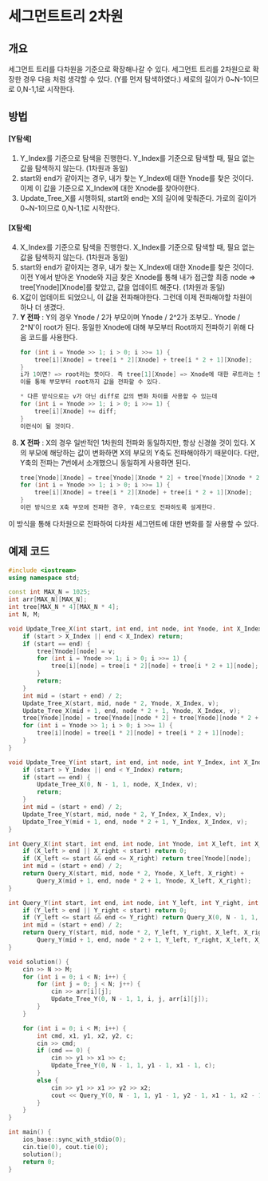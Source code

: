 # 세그먼트트리 2차원

## 개요
세그먼트 트리를 다차원을 기준으로 확장해나갈 수 있다.
세그먼트 트리를 2차원으로 확장한 경우 다음 처럼 생각할 수 있다. (Y를 먼저 탐색하였다.)
세로의 길이가 0~N-1이므로 0,N-1,1로 시작한다.

## 방법

#### [Y탐색]
1. Y_Index를 기준으로 탐색을 진행한다. Y_Index를 기준으로 탐색할 때, 필요 없는 값을 탐색하지 않는다. (1차원과 동일)
2. start와 end가 같아지는 경우, 내가 찾는 Y_Index에 대한 Ynode를 찾은 것이다. 이제 이 값을 기준으로 X_Index에 대한 Xnode를 찾아야한다.
3. Update_Tree_X를 시행하되, start와 end는 X의 길이에 맞춰준다. 가로의 길이가 0~N-1이므로 0,N-1,1로 시작한다.

#### [X탐색]
4. X_Index를 기준으로 탐색을 진행한다. X_Index를 기준으로 탐색할 때, 필요 없는 값을 탐색하지 않는다. (1차원과 동일)
5. start와 end가 같아지는 경우, 내가 찾는 X_Index에 대한 Xnode를 찾은 것이다. 이전 Y에서 받아온 Ynode와 지금 찾은 Xnode를 통해
내가 접근할 최종 node => tree[Ynode][Xnode]를 찾았고, 값을 업데이트 해준다. (1차원과 동일)
6. X값이 업데이트 되었으니, 이 값을 전파해야한다. 그런데 이제 전파해야할 차원이 하나 더 생겼다.
7. **Y 전파** : Y의 경우 Ynode / 2가 부모이며 Ynode / 2^2가 조부모.. Ynode / 2^N'이 root가 된다.
동일한 Xnode에 대해 부모부터 Root까지 전파하기 위해 다음 코드를 사용한다.
	```cpp
	for (int i = Ynode >> 1; i > 0; i >>= 1) {
		tree[i][Xnode] = tree[i * 2][Xnode] + tree[i * 2 + 1][Xnode];
	}
	i가 1이면? => root라는 뜻이다. 즉 tree[1][Xnode] => Xnode에 대한 루트라는 뜻이다.
	이를 통해 부모부터 root까지 값을 전파할 수 있다.

	* 다른 방식으로는 v가 아닌 diff로 값의 변화 차이를 사용할 수 있는데
	for (int i = Ynode >> 1; i > 0; i >>= 1) {
		tree[i][Xnode] += diff;
	}
	이런식이 될 것이다.
	```
8. **X 전파** : X의 경우 일반적인 1차원의 전파와 동일하지만, 항상 신경쓸 것이 있다. X의 부모에 해당하는 값이 변화하면
X의 부모의 Y축도 전파해야하기 때문이다. 다만, Y축의 전파는 7번에서 소개했으니 동일하게 사용하면 된다.
	```cpp
	tree[Ynode][Xnode] = tree[Ynode][Xnode * 2] + tree[Ynode][Xnode * 2 + 1];
	for (int i = Ynode >> 1; i > 0; i >>= 1) {
		tree[i][Xnode] = tree[i * 2][Xnode] + tree[i * 2 + 1][Xnode];
	}
	이런 방식으로 X축 부모에 전파한 경우, Y축으로도 전파하도록 설계한다.
	```

이 방식을 통해 다차원으로 전파하여 다차원 세그먼트에 대한 변화를 잘 사용할 수 있다.

## 예제 코드

```cpp
#include <iostream>
using namespace std;

const int MAX_N = 1025;
int arr[MAX_N][MAX_N];
int tree[MAX_N * 4][MAX_N * 4];
int N, M;

void Update_Tree_X(int start, int end, int node, int Ynode, int X_Index, int v) {
    if (start > X_Index || end < X_Index) return;
    if (start == end) {
        tree[Ynode][node] = v;
        for (int i = Ynode >> 1; i > 0; i >>= 1) {
            tree[i][node] = tree[i * 2][node] + tree[i * 2 + 1][node];
        }
        return;
    }
    int mid = (start + end) / 2;
    Update_Tree_X(start, mid, node * 2, Ynode, X_Index, v);
    Update_Tree_X(mid + 1, end, node * 2 + 1, Ynode, X_Index, v);
    tree[Ynode][node] = tree[Ynode][node * 2] + tree[Ynode][node * 2 + 1];
    for (int i = Ynode >> 1; i > 0; i >>= 1) {
        tree[i][node] = tree[i * 2][node] + tree[i * 2 + 1][node];
    }
}

void Update_Tree_Y(int start, int end, int node, int Y_Index, int X_Index, int v) {
    if (start > Y_Index || end < Y_Index) return;
    if (start == end) {
        Update_Tree_X(0, N - 1, 1, node, X_Index, v);
        return;
    }
    int mid = (start + end) / 2;
    Update_Tree_Y(start, mid, node * 2, Y_Index, X_Index, v);
    Update_Tree_Y(mid + 1, end, node * 2 + 1, Y_Index, X_Index, v);
}

int Query_X(int start, int end, int node, int Ynode, int X_left, int X_right) {
    if (X_left > end || X_right < start) return 0;
    if (X_left <= start && end <= X_right) return tree[Ynode][node];
    int mid = (start + end) / 2;
    return Query_X(start, mid, node * 2, Ynode, X_left, X_right) +
        Query_X(mid + 1, end, node * 2 + 1, Ynode, X_left, X_right);
}

int Query_Y(int start, int end, int node, int Y_left, int Y_right, int X_left, int X_right) {
    if (Y_left > end || Y_right < start) return 0;
    if (Y_left <= start && end <= Y_right) return Query_X(0, N - 1, 1, node, X_left, X_right);
    int mid = (start + end) / 2;
    return Query_Y(start, mid, node * 2, Y_left, Y_right, X_left, X_right) +
        Query_Y(mid + 1, end, node * 2 + 1, Y_left, Y_right, X_left, X_right);
}

void solution() {
    cin >> N >> M;
    for (int i = 0; i < N; i++) {
        for (int j = 0; j < N; j++) {
            cin >> arr[i][j];
            Update_Tree_Y(0, N - 1, 1, i, j, arr[i][j]);
        }
    }

    for (int i = 0; i < M; i++) {
        int cmd, x1, y1, x2, y2, c;
        cin >> cmd;
        if (cmd == 0) {
            cin >> y1 >> x1 >> c;
            Update_Tree_Y(0, N - 1, 1, y1 - 1, x1 - 1, c);
        }
        else {
            cin >> y1 >> x1 >> y2 >> x2;
            cout << Query_Y(0, N - 1, 1, y1 - 1, y2 - 1, x1 - 1, x2 - 1) << '\n';
        }
    }
}

int main() {
    ios_base::sync_with_stdio(0);
    cin.tie(0), cout.tie(0);
    solution();
    return 0;
}
```